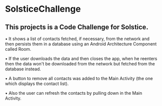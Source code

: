 # SolsticeChallenge

## This projects is a Code Challenge for Solstice.

• It shows a list of contacts fetched, if necessary, from the network and then persists them in a database using an Android Architecture Component called Room.

• If the user downloads the data and then closes the app, when he reenters then the data won't be downloaded from the network but fetched from the database instead.

• A button to remove all contacts was added to the Main Activity (the one which displays the contact list).

• Also the user can refresh the contacts by pulling down in the Main Activity.
